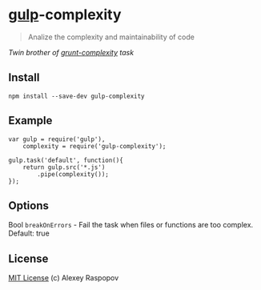 # [gulp](https://github.com/wearefractal/gulp)-complexity

> Analize the complexity and maintainability of code

*Twin brother of [grunt-complexity](https://github.com/vigetlabs/grunt-complexity) task*

## Install

	npm install --save-dev gulp-complexity

## Example

	var gulp = require('gulp'),
		complexity = require('gulp-complexity');

	gulp.task('default', function(){
		return gulp.src('*.js')
			.pipe(complexity());
	});

## Options

Bool `breakOnErrors` - Fail the task when files or functions are too complex. Default: true

## License

[MIT License](http://en.wikipedia.org/wiki/MIT_License) (c) Alexey Raspopov


